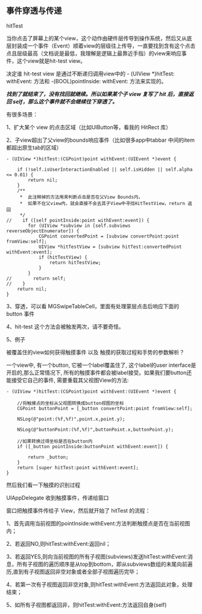 ## 事件穿透与传递

hitTest

当你点击了屏幕上的某个view，这个动作由硬件层传导到操作系统，然后又从底层封装成一个事件（Event）顺着view的层级往上传导，一直要找到含有这个点击点且层级最高（文档说是最低，我理解是逻辑上最靠近手指）的view来响应事件，这个view就是hit-test view。


决定谁 hit-test view 是通过不断递归调用view中的 - (UIView *)hitTest: withEvent: 方法和 -(BOOL)pointInside: withEvent: 方法来实现的。

***找到了就结束了，没有找回就继续。所以如果某个子 view 复写了 hit 后，直接返回 self，那么这个事件就不会继续往下穿透了。***


有很多场景：

1、扩大某个 view 的点击区域（比如UIButton等，看我的 HitRect 库）

2、子view超出了父view的bounds响应事件（比如很多app中tabbar 中间的item都超出原生tab的区域）

```
- (UIView *)hitTest:(CGPoint)point withEvent:(UIEvent *)event {
    
    if (!self.isUserInteractionEnabled || self.isHidden || self.alpha <= 0.01) {
        return nil;
    }
    /**
     *  此注释掉的方法用来判断点击是否在父View Bounds内，
     *  如果不在父view内，就会直接不会去其子View中寻找HitTestView，return 返回
     */
//    if ([self pointInside:point withEvent:event]) {
        for (UIView *subview in [self.subviews reverseObjectEnumerator]) {
            CGPoint convertedPoint = [subview convertPoint:point fromView:self];
            UIView *hitTestView = [subview hitTest:convertedPoint withEvent:event];
            if (hitTestView) {
                return hitTestView;
            }
        }
//        return self;
//    }
    return nil;
}
```

3、穿透，可以看 MGSwipeTableCell，里面有处理蒙层点击后响应下面的 button 事件

4、hit-test 这个方法会被触发两次，请不要奇怪。

5、例子

 被覆盖住的view如何获得触摸事件 以及 触摸的获取过程和手势的参数解析？
 
 一个view中, 有一个button, 它被一个label覆盖住了, 这个label的user interface是开启的,那么正常情况下, 所有的触摸事件都会被label接受。如果我们要button还能接受它自己的事件, 需要重载其父视图View的方法:

```
- (UIView *)hitTest:(CGPoint)point withEvent:(UIEvent *)event {

    //将触摸点的坐标从父视图转换成button视图的坐标
    CGPoint buttonPoint = [_button convertPoint:point fromView:self];
    
    NSLog(@"point:(%f,%f)",point.x,point.y);
    
    NSLog(@"buttonPoint:(%f,%f)",buttonPoint.x,buttonPoint.y);
    
    //如果转换过得坐标是否在button内
    if ([_button pointInside:buttonPoint withEvent:event]) {

        return _button;
    }
    return [super hitTest:point withEvent:event];
}
```

然后我们看一下触摸的识别过程

UIAppDelegate 收到触摸事件，传递给窗口

窗口把触摸事件传给子 View，然后就开始了 hitTest 的流程：

1、首先调用当前视图的pointInside:withEvent:方法判断触摸点是否在当前视图内；

2、若返回NO,则hitTest:withEvent:返回nil；

3、若返回YES,则向当前视图的所有子视图(subviews)发送hitTest:withEvent:消息，所有子视图的遍历顺序是从top到bottom，即从subviews数组的末尾向前遍历,直到有子视图返回非空对象或者全部子视图遍历完毕；

4、若第一次有子视图返回非空对象,则hitTest:withEvent:方法返回此对象，处理结束；

5、如所有子视图都返回非，则hitTest:withEvent:方法返回自身(self)

